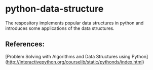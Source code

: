 # python-data-structure
The respository implements popular data structures in python and introduces some applications of the data structures.

## References:
[Problem Solving with Algorithms and Data Structures using Python] (http://interactivepython.org/courselib/static/pythonds/index.html)
